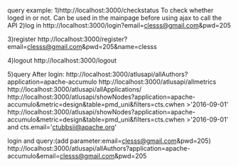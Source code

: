 query example: 
1)http://localhost:3000/checkstatus
  To check whether loged in or not. Can be used in the mainpage before using ajax to call the API
2)log in
http://localhost:3000/login?email=clesss@gmail.com&pwd=205

3)register 
http://localhost:3000/register?email=clesss@gmail.com&pwd=205&name=clesss

4)logout 
http://localhost:3000/logout

5)query 
After login: 
  http://localhost:3000/atlusapi/allAuthors?application=apache-accumulo
  http://localhost:3000/atlusapi/allmetrics 
  http://localhost:3000/atlusapi/allApplications/ 
  http://localhost:3000/atlusapi/showNodes?application=apache-accumulo&metric=design&table=pmd_uni&filters=cts.cwhen >'2016-09-01'
  http://localhost:3000/atlusapi/showNodes?application=apache-accumulo&metric=design&table=pmd_uni&filters=cts.cwhen >'2016-09-01' and cts.email='ctubbsii@apache.org'

login and query:(add parameter:email=clesss@gmail.com&pwd=205) 
  http://localhost:3000/atlusapi/allAuthors?application=apache-accumulo&email=clesss@gmail.com&pwd=205 

